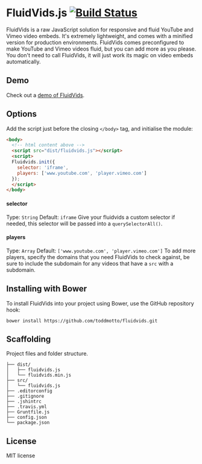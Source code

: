 # FluidVids.js [![Build Status](https://travis-ci.org/toddmotto/fluidvids.png)](https://travis-ci.org/toddmotto/fluidvids)

FluidVids is a raw JavaScript solution for responsive and fluid YouTube and Vimeo video embeds. It's extremely lightweight, and comes with a minified version for production environments. FluidVids comes preconfigured to make YouTube and Vimeo videos fluid, but you can add more as you please. You don't need to call FluidVids, it will just work its magic on video embeds automatically.

## Demo
Check out a [demo of FluidVids](http://toddmotto.com/labs/fluidvids).

## Options
Add the script just before the closing `</body>` tag, and initialise the module:

```html
<body>
  <!-- html content above -->
  <script src="dist/fluidvids.js"></script>
  <script>
  Fluidvids.init({
    selector: 'iframe',
    players: ['www.youtube.com', 'player.vimeo.com']
  });
  </script>
</body>
```

#### selector
Type: `String` Default: `iframe`
Give your fluidvids a custom selector if needed, this selector will be passed into a `querySelectorAll()`.

#### players
Type: `Array` Default: `['www.youtube.com', 'player.vimeo.com']`
To add more players, specify the domains that you need FluidVids to check against, be sure to include the subdomain for any videos that have a `src` with a subdomain.

## Installing with Bower
To install FluidVids into your project using Bower, use the GitHub repository hook:

```
bower install https://github.com/toddmotto/fluidvids.git
```

## Scaffolding
Project files and folder structure.

```
├── dist/
│   ├── fluidvids.js
│   └── fluidvids.min.js
├── src/
│   └── fluidvids.js
├── .editorconfig
├── .gitignore
├── .jshintrc
├── .travis.yml
├── Gruntfile.js
├── config.json
└── package.json
```

## License
MIT license
